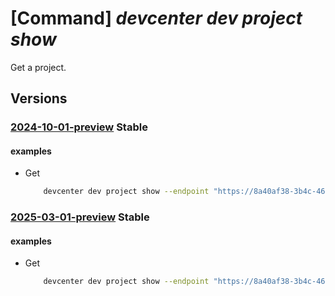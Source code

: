 # [Command] _devcenter dev project show_

Get a project.

## Versions

### [2024-10-01-preview](/Resources/data-plane/microsoft.devcenter/L3Byb2plY3RzL3t9/2024-10-01-preview.xml) **Stable**

<!-- data-plane:microsoft.devcenter /projects/{} 2024-10-01-preview -->

#### examples

- Get
    ```bash
        devcenter dev project show --endpoint "https://8a40af38-3b4c-4672-a6a4-5e964b1870ed-contosodevcenter.centralus.devcenter.azure.com/" --name "DevProject"
    ```

### [2025-03-01-preview](/Resources/data-plane/microsoft.devcenter/L3Byb2plY3RzL3t9/2025-03-01-preview.xml) **Stable**

<!-- data-plane:microsoft.devcenter /projects/{} 2025-03-01-preview -->

#### examples

- Get
    ```bash
        devcenter dev project show --endpoint "https://8a40af38-3b4c-4672-a6a4-5e964b1870ed-contosodevcenter.centralus.devcenter.azure.com/" --name "DevProject"
    ```
